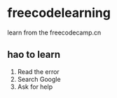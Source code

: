 # freecodelearning
learn from the freecodecamp.cn
## hao to learn 
1. Read the error
2. Search Google
3. Ask for help
